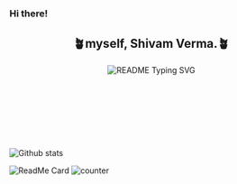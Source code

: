 ### Hi there!
<!-- ### myself, Shivam Verma -->
<!-- ### my LinkedIn Profile link: https://www.linkedin.com/in/shivam-verma-332710237/ -->

<!-- markdownlint-disable MD033 MD041 -->
<p align="center">
  <!-- <h3 align="center">⌨️ Shivam Verma</h3> -->
  <h2 align="center">🪴myself,  Shivam Verma.🪴</h2>
</p>

<p align="center">
  <img src="https://readme-typing-svg.demolab.com?font=Fira+Code&weight=500&duration=2500&pause=900&color=F7EE37&background=000632&width=435&lines=Hi!+glad+that+you're+checking-in.%F0%9F%AA%B4;myself%2C+SHIVAM+VERMA%F0%9F%91%A8%F0%9F%8F%BB%E2%80%8D%F0%9F%92%BB;Full+Stack+Development-+Learner%F0%9F%92%BB;Machine+Learning%2F+AI-+enthusiast%F0%9F%92%BB;%26+Endlessly+Learning+%26+Growing.%F0%9F%AA%B4" alt="README Typing SVG">
</p>
<br><br><br><br><br><br>

<!-- will figure this out later. :) -->
<!--
**shivamm-verma/shivamm-verma** is a ✨ _special_ ✨ repository because its `README.md` (this file) appears on your GitHub profile.

Here are some ideas to get you started:

- 🔭 I’m currently working on ...
- 🌱 I’m currently learning ...
- 👯 I’m looking to collaborate on ...
- 🤔 I’m looking for help with ...
- 💬 Ask me about ...
- 📫 How to reach me: ...
- 😄 Pronouns: ...
- ⚡ Fun fact: ...
-->



![Github stats](https://github-readme-stats.vercel.app/api?username=shivamm-verma)
<!-- <br> -->
![ReadMe Card](https://github-readme-stats.vercel.app/api/pin/?username=shivamm-verma&repo=delta-full-stack-dev-2023)
![counter](https://[YourEndpoint].m.pipedream.net)



<br>
<br>
<br>
<br>
<br>
<br>
<br>
<br>
<br>
<br>
